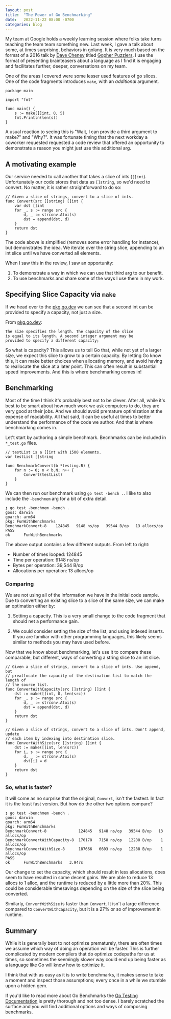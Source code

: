 ```yaml
---
layout: post
title:  "The Power of Go Benchmarking"
date:   2022-11-22 08:00 -0700
categories: blog
---
```


My team at Google holds a weekly learning session where folks take
turns teaching the team team something new. Last week, I gave a talk about
some, at times surprising, behaviors in golang. It is very much based on the
format of a 2016 talk by
[Dave Cheney](https://github.com/davecheney)
titled [Gopher Puzzlers](https://www.youtube.com/watch?v=dJCV90Yee1o).
I use the format of presenting brainteasers about a
language as I find it is engaging and facilitates further, deeper,
conversations on my team.

One of the areas I covered were some lesser used features of go slices.
One of the code fragments introduces `make`, with an *additional* argument.

```
package main

import "fmt"

func main() {
    s := make([]int, 0, 5)
    fmt.Println(len(s))
}
```

A usual reaction to seeing this is "Wait, I can provide a third argument to
make?" and "Why?". It was fortunate timing that the next workday a coworker
requested requested a code review that offered an opportunity to demonstrate
a reason you might just use this additional arg.

## A motivating example

Our service needed to call another that takes a slice of ints (`[]int`).
Unfortunately our code stores that data as `[]string`, so we'd need to convert.
No matter, it is rather straightforward to do so:

```
// Given a slice of strings, convert to a slice of ints.
func Convert(src []string) []int {
	var dst []int
	for _, s := range src {
		d, _ := strconv.Atoi(s)
		dst = append(dst, d)
	}
	return dst
}
```

The code above is simplified (removes some error handling for instance), but
demonstrates the idea. We iterate over the string slice, appending to an int
slice until we have converted all elements.

When I saw this in the review, I saw an opportunity:

1. To demonstrate a way in which we can use that third arg to our benefit.
2. To use benchmarks and share some of the ways I use them in my work.

## Specifying Slice Capacity via `make`

If we head over to the [pkg.go.dev](https://pkg.go.dev/builtin#make) we can see that a second int can be provided to specify a capacity, not just a size.

From [pkg.go.dev](https://pkg.go.dev/builtin#make):

    The size specifies the length. The capacity of the slice
    is equal to its length. A second integer argument may be
    provided to specify a different capacity;

So what is capacity? This allows us to tell Go that, while not yet of a larger
size, we expect this slice to grow to a certain capacity. By letting Go know
this, it can make better choices when allocating memory, and avoid having to
reallocate the slice at a later point. This can often result in substantial
speed improvements. And this is where benchmarking comes in!

## Benchmarking

Most of the time I think it's probably best not to be clever. After all, while
it's best to be smart about how much work we ask computers to do, they are
very good at their jobs. And we should avoid premature optimization at the
expense of readability. All that said, it can be useful at times to better
understand the performance of the code we author. And that is where
benchmarking comes in.

Let't start by authoring a simple benchmark. Becnhmarks can be included in
`*_test.go` files.

```
// testList is a []int with 1500 elements.
var testList []string

func BenchmarkConvert(b *testing.B) {
	for n := 0; n < b.N; n++ {
		Convert(testList)
	}
}
```

We can then run our benchmark using `go test -bench .`. I like to also include
the `-benchmem` arg for a bit of extra detail.

```
❯ go test -benchmem -bench .
goos: darwin
goarch: arm64
pkg: FunWithBenchmarks
BenchmarkConvert-8    124845   9148 ns/op   39544 B/op   13 allocs/op
PASS
ok  	FunWithBenchmarks
```

The above output contains a few different outputs. From left to right:

- Number of times looped: 124845
- Time per operation: 9148 ns/op
- Bytes per operation: 39,544 B/op
- Allocations per operation: 13 allocs/op

### Comparing

We are not using all of the information we have in the initial code sample.
Due to converting an existing slice to a slice of the same size, we can make an
optimation either by:

1. Setting a capacity. This is a very small change to the code fragment that
   should net a performance gain.

2. We could consider setting the size of the list, and using indexed inserts.
   If you are familiar with other programming languages, this likely seems
   similar to methods you may have used before.

Now that we know about benchmarking, let's use it to compare these comparable,
but different, ways of converting a string slice to an int slice.

```
// Given a slice of strings, convert to a slice of ints. Use append, but
// preallocate the capacity of the destination list to match the length of
// the source list.
func ConvertWithCapacity(src []string) []int {
	dst := make([]int, 0, len(src))
	for _, s := range src {
		d, _ := strconv.Atoi(s)
		dst = append(dst, d)
	}
	return dst
}

// Given a slice of strings, convert to a slice of ints. Don't append, update
// each item by indexing into destination slice.
func ConvertWithSize(src []string) []int {
	dst := make([]int, len(src))
	for i, s := range src {
		d, _ := strconv.Atoi(s)
		dst[i] = d
	}
	return dst
}
```

### So, what is faster?

It will come as no surprise that the original, `Convert`, isn't the fastest.
In fact it is the least fast version. But how do the other two options compare?

<!-- 
Here is the full benchmark test:

```
var testList []string

func init() {
	for i := 0; i < 1500; i++ {
		testList = append(testList, fmt.Sprint(i))
	}
}

func BenchmarkConvert(b *testing.B) {
	for n := 0; n < b.N; n++ {
		Convert(testList)
	}
}

func BenchmarkConvertWithCapacity(b *testing.B) {
	for n := 0; n < b.N; n++ {
		ConvertWithCapacity(testList)
	}
}

func BenchmarkConvertWithSize(b *testing.B) {
	for n := 0; n < b.N; n++ {
		ConvertWithSize(testList)
	}
}
```
-->


```
❯ go test -benchmem -bench .
goos: darwin
goarch: arm64
pkg: FunWithBenchmarks
BenchmarkConvert-8              124845   9148 ns/op   39544 B/op   13 allocs/op
BenchmarkConvertWithCapacity-8  170178   7158 ns/op   12288 B/op    1 allocs/op
BenchmarkConvertWithSize-8      187666   6603 ns/op   12288 B/op    1 allocs/op
PASS
ok  	FunWithBenchmarks	3.947s
```

Our change to set the capacity, which should result in less allocations, does
seem to have resulted in some decent gains. We are able to reduce 13 allocs to
1 alloc, and the runtime is reduced by a little more than 20%. This could be
considerable timesavings depending on the size of the slice being converted.

Similarly, `ConvertWithSize` is faster than `Convert`. It isn't a large
difference compared to `ConvertWithCapacity`, but it is a 27% or so of improvement in runtime.

## Summary

While it is generally best to not optimize prematurely, there are often times
we assume which way of doing an operation will be faster. This is further
complicated by modern compilers that do optimize codepaths for us at times, so
sometimes the seemingly slower way could end up being faster as a language like
Go will know how to optimize it.

I think that with as easy as it is to write
benchmarks, it makes sense to take a moment and inspect those assumptions;
every once in a while we stumble upon a hidden gem.

If you'd like to read more about Go Benchmarks the
[Go Testing Documentation](https://pkg.go.dev/testing#hdr-Benchmarks) is pretty
thorough and not too dense. I barely scratched the surface and you will find
additional options and ways of composing benchmarks.
